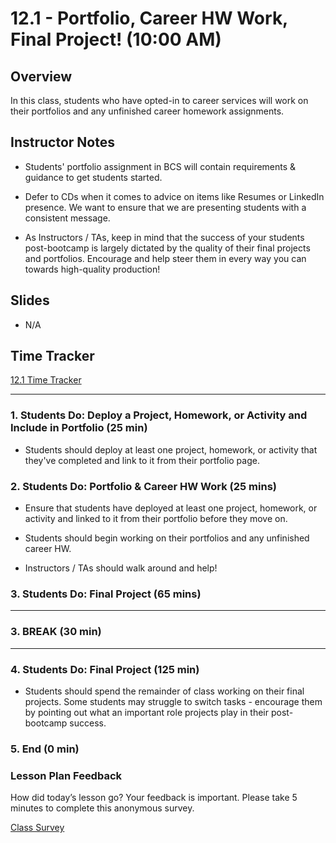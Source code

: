 # 12.1 - Portfolio, Career HW Work, Final Project! (10:00 AM)

## Overview

In this class, students who have opted-in to career services will work on their portfolios and any unfinished career homework assignments.

## Instructor Notes

* Students' portfolio assignment in BCS will contain requirements & guidance to get students started.

* Defer to CDs when it comes to advice on items like Resumes or LinkedIn presence. We want to ensure that we are presenting students with a consistent message.

* As Instructors / TAs, keep in mind that the success of your students post-bootcamp is largely dictated by the quality of their final projects and portfolios. Encourage and help steer them in every way you can towards high-quality production!

## Slides

* N/A

## Time Tracker

[12.1 Time Tracker](https://docs.google.com/spreadsheets/d/1JGpy9QRmW3r0liJcZrDNHBvVfXBJd206uCbKoMgZ8-U/edit?usp=sharing)

- - -

### 1. Students Do: Deploy a Project, Homework, or Activity and Include in Portfolio (25 min)

* Students should deploy at least one project, homework, or activity that they've completed and link to it from their portfolio page.

### 2. Students Do:  Portfolio & Career HW Work (25 mins)

* Ensure that students have deployed at least one project, homework, or activity and linked to it from their portfolio before they move on.

* Students should begin working on their portfolios and any unfinished career HW.

* Instructors / TAs should walk around and help!

### 3. Students Do: Final Project (65 mins)

- - -

### 3. BREAK (30 min)

- - -

### 4. Students Do: Final Project (125 min)

* Students should spend the remainder of class working on their final projects. Some students may struggle to switch tasks - encourage them by pointing out what an important role projects play in their post-bootcamp success.  

### 5. End (0 min)

### Lesson Plan Feedback

How did today’s lesson go? Your feedback is important. Please take 5 minutes to complete this anonymous survey.

[Class Survey](https://forms.gle/nYLbt6NZUNJMJ1h38)
